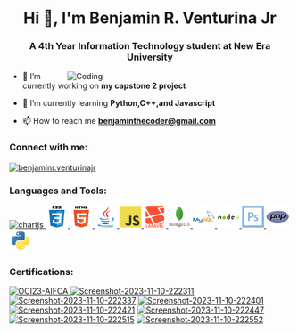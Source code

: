 
<h1 align="center">Hi 👋, I'm Benjamin R. Venturina Jr</h1>
<h3 align="center">A 4th Year Information Technology student at New Era University</h3>
<img align="right" alt="Coding" width="400" src="https://camo.githubusercontent.com/c1dcb74cc1c1835b1d716f5051499a2814c683c806b15f04b0eba492863703e9/68747470733a2f2f63646e2e6472696262626c652e636f6d2f75736572732f3733303730332f73637265656e73686f74732f363538313234332f6176656e746f2e676966">

- 🔭 I’m currently working on **my capstone 2 project**

- 🌱 I’m currently learning **Python,C++,and Javascript**

- 📫 How to reach me **benjaminthecoder@gmail.com**

<h3 align="left">Connect with me:</h3>
<p align="left">
<a href="https://www.linkedin.com/in/benjamin-r-venturina-jr-912203268/" target="blank"><img align="center" src="https://raw.githubusercontent.com/rahuldkjain/github-profile-readme-generator/master/src/images/icons/Social/linked-in-alt.svg" alt="benjaminr.venturinajr" height="30" width="40" /></a>
</p>

<h3 align="left">Languages and Tools:</h3>
<p align="left"> <a href="https://www.chartjs.org" target="_blank" rel="noreferrer"> <img src="https://www.chartjs.org/media/logo-title.svg" alt="chartjs" width="40" height="40"/> </a> <a href="https://www.w3schools.com/css/" target="_blank" rel="noreferrer"> <img src="https://raw.githubusercontent.com/devicons/devicon/master/icons/css3/css3-original-wordmark.svg" alt="css3" width="40" height="40"/> </a> <a href="https://www.w3.org/html/" target="_blank" rel="noreferrer"> <img src="https://raw.githubusercontent.com/devicons/devicon/master/icons/html5/html5-original-wordmark.svg" alt="html5" width="40" height="40"/> </a> <a href="https://www.java.com" target="_blank" rel="noreferrer"> <img src="https://raw.githubusercontent.com/devicons/devicon/master/icons/java/java-original.svg" alt="java" width="40" height="40"/> </a> <a href="https://developer.mozilla.org/en-US/docs/Web/JavaScript" target="_blank" rel="noreferrer"> <img src="https://raw.githubusercontent.com/devicons/devicon/master/icons/javascript/javascript-original.svg" alt="javascript" width="40" height="40"/> </a> <a href="https://laravel.com/" target="_blank" rel="noreferrer"> <img src="https://raw.githubusercontent.com/devicons/devicon/master/icons/laravel/laravel-plain-wordmark.svg" alt="laravel" width="40" height="40"/> </a> <a href="https://www.mongodb.com/" target="_blank" rel="noreferrer"> <img src="https://raw.githubusercontent.com/devicons/devicon/master/icons/mongodb/mongodb-original-wordmark.svg" alt="mongodb" width="40" height="40"/> </a> <a href="https://www.mysql.com/" target="_blank" rel="noreferrer"> <img src="https://raw.githubusercontent.com/devicons/devicon/master/icons/mysql/mysql-original-wordmark.svg" alt="mysql" width="40" height="40"/> </a> <a href="https://nodejs.org" target="_blank" rel="noreferrer"> <img src="https://raw.githubusercontent.com/devicons/devicon/master/icons/nodejs/nodejs-original-wordmark.svg" alt="nodejs" width="40" height="40"/> </a> <a href="https://www.photoshop.com/en" target="_blank" rel="noreferrer"> <img src="https://raw.githubusercontent.com/devicons/devicon/master/icons/photoshop/photoshop-line.svg" alt="photoshop" width="40" height="40"/> </a> <a href="https://www.php.net" target="_blank" rel="noreferrer"> <img src="https://raw.githubusercontent.com/devicons/devicon/master/icons/php/php-original.svg" alt="php" width="40" height="40"/> </a> <a href="https://www.python.org" target="_blank" rel="noreferrer"> <img src="https://raw.githubusercontent.com/devicons/devicon/master/icons/python/python-original.svg" alt="python" width="40" height="40"/> </a> </p>

<h3 align="left">Certifications:</h3>
<p align="left"> <a href="https://catalog-education.oracle.com/pls/certview/sharebadge?id=99536A8F838393E45E090697A6ED9517AFF264248C06D94BC251A4837E71E027"><img src="https://i.ibb.co/NLDm4vJ/OCI23-AIFCA.jpg" alt="OCI23-AIFCA" border="0"> </a>
<a href="https://ibb.co/NTzJ0RS"><img src="https://i.ibb.co/WV1MrCt/Screenshot-2023-11-10-222311.png" alt="Screenshot-2023-11-10-222311" border="0"></a>
<a href="https://ibb.co/0K7WMCb"><img src="https://i.ibb.co/hc6nWBz/Screenshot-2023-11-10-222337.png" alt="Screenshot-2023-11-10-222337" border="0"></a>
<a href="https://ibb.co/vD3QP3W"><img src="https://i.ibb.co/8Xrd5rw/Screenshot-2023-11-10-222401.png" alt="Screenshot-2023-11-10-222401" border="0"></a>
<a href="https://ibb.co/j5z15Lz"><img src="https://i.ibb.co/N3rH3Lr/Screenshot-2023-11-10-222421.png" alt="Screenshot-2023-11-10-222421" border="0"></a>
<a href="https://ibb.co/WzcVjFD"><img src="https://i.ibb.co/c8NYVtb/Screenshot-2023-11-10-222447.png" alt="Screenshot-2023-11-10-222447" border="0"></a>
<a href="https://ibb.co/Gtmv9xJ"><img src="https://i.ibb.co/vQ9xhwB/Screenshot-2023-11-10-222515.png" alt="Screenshot-2023-11-10-222515" border="0"></a>
<a href="https://ibb.co/MctC6yC"><img src="https://i.ibb.co/N9JySgy/Screenshot-2023-11-10-222552.png" alt="Screenshot-2023-11-10-222552" border="0"></a>
